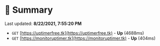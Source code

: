 # 📖 Summary
Last updated: **8/22/2021, 7:55:20 PM**

- `GET` [https://uptimerfree.tk](https://uptimerfree.tk) - **Up** (4688ms)
- `GET` [https://monitoruptimer.tk](https://monitoruptimer.tk) - **Up** (404ms)
